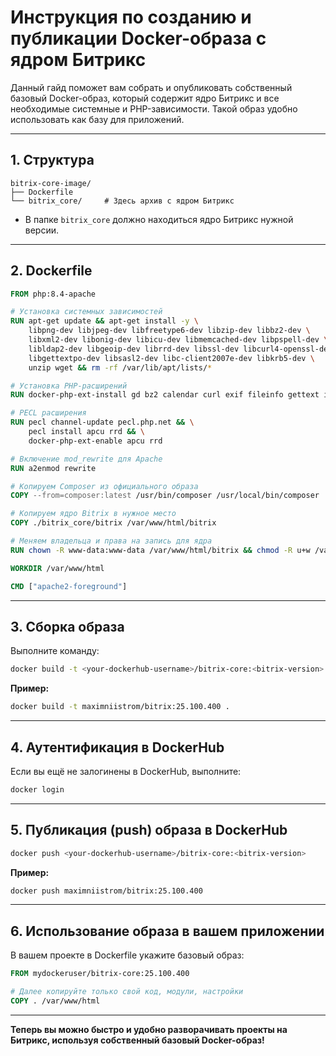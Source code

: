 
# Инструкция по созданию и публикации Docker-образа с ядром Битрикс

Данный гайд поможет вам собрать и опубликовать собственный базовый Docker-образ, который содержит ядро Битрикс и все необходимые системные и PHP-зависимости. Такой образ удобно использовать как базу для приложений.

---

## 1. Структура

```
bitrix-core-image/
├── Dockerfile
└── bitrix_core/     # Здесь архив с ядром Битрикс   
```

- В папке `bitrix_core` должно находиться ядро Битрикс нужной версии.

---

## 2. Dockerfile

```dockerfile
FROM php:8.4-apache

# Установка системных зависимостей
RUN apt-get update && apt-get install -y \
    libpng-dev libjpeg-dev libfreetype6-dev libzip-dev libbz2-dev \
    libxml2-dev libonig-dev libicu-dev libmemcached-dev libpspell-dev \
    libldap2-dev libgeoip-dev librrd-dev libssl-dev libcurl4-openssl-dev \
    libgettextpo-dev libsasl2-dev libc-client2007e-dev libkrb5-dev \
    unzip wget && rm -rf /var/lib/apt/lists/*

# Установка PHP-расширений
RUN docker-php-ext-install gd bz2 calendar curl exif fileinfo gettext iconv intl mbstring mysqli opcache pdo pdo_mysql soap sockets zip xml bcmath pcntl

# PECL расширения
RUN pecl channel-update pecl.php.net && \
    pecl install apcu rrd && \
    docker-php-ext-enable apcu rrd

# Включение mod_rewrite для Apache
RUN a2enmod rewrite

# Копируем Composer из официального образа
COPY --from=composer:latest /usr/bin/composer /usr/local/bin/composer

# Копируем ядро Bitrix в нужное место
COPY ./bitrix_core/bitrix /var/www/html/bitrix

# Меняем владельца и права на запись для ядра
RUN chown -R www-data:www-data /var/www/html/bitrix && chmod -R u+w /var/www/html/bitrix

WORKDIR /var/www/html

CMD ["apache2-foreground"]
```

---

## 3. Сборка образа

Выполните команду:

```sh
docker build -t <your-dockerhub-username>/bitrix-core:<bitrix-version> .
```

**Пример:**
```sh
docker build -t maximniistrom/bitrix:25.100.400 .
```

---

## 4. Аутентификация в DockerHub

Если вы ещё не залогинены в DockerHub, выполните:

```sh
docker login
```

---

## 5. Публикация (push) образа в DockerHub

```sh
docker push <your-dockerhub-username>/bitrix-core:<bitrix-version>
```

**Пример:**
```sh
docker push maximniistrom/bitrix:25.100.400
```

---

## 6. Использование образа в вашем приложении

В вашем проекте в Dockerfile укажите базовый образ:

```dockerfile
FROM mydockeruser/bitrix-core:25.100.400

# Далее копируйте только свой код, модули, настройки
COPY . /var/www/html
```

---

**Теперь вы можно быстро и удобно разворачивать проекты на Битрикс, используя собственный базовый Docker-образ!**
